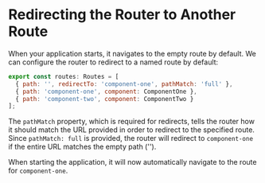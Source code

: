 # Redirecting the Router to Another Route

When your application starts, it navigates to the empty route by default. We can configure the router to redirect to a named route by default:

```javascript
export const routes: Routes = [
  { path: '', redirectTo: 'component-one', pathMatch: 'full' },
  { path: 'component-one', component: ComponentOne },
  { path: 'component-two', component: ComponentTwo }
];
```

The `pathMatch` property, which is required for redirects, tells the router how it should match the URL provided in order to redirect to the specified route. Since `pathMatch: full` is provided, the router will redirect to `component-one` if the entire URL matches the empty path \(''\).

When starting the application, it will now automatically navigate to the route for `component-one`.


